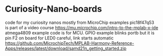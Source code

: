 # Curiosity-Nano-boards
code for my curiosity nanos
mostly from MicroChip examples
pic18f47q53 is part of a video course https://mu.microchip.com/intro-to-the-mplab-x-ide
atmega4809 example code is for MCU.  GPIO example blinks portb but it is pin F2 on board for LED0
careful, link starts automatic https://github.com/MicrochipTech/MPLAB-Harmony-Reference-Apps/releases/latest/download/samd21n_getting_started.zip
